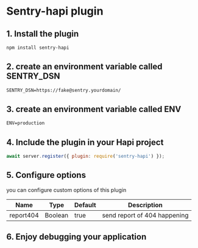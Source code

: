 # Sentry-hapi plugin

## 1. Install the plugin

```bash
npm install sentry-hapi
```

## 2. create an environment variable called SENTRY_DSN

```txt
SENTRY_DSN=https://fake@sentry.yourdomain/
```

## 3. create an environment variable called ENV

```txt
ENV=production
```

## 4. Include the plugin in your Hapi project

```js
await server.register({ plugin: require('sentry-hapi') });
```

## 5. Configure options

you can configure custom options of this plugin

| Name      | Type    | Default | Description                  |
|-----------|---------|---------|------------------------------|
| report404 | Boolean | true    | send report of 404 happening |

## 6. Enjoy debugging your application
